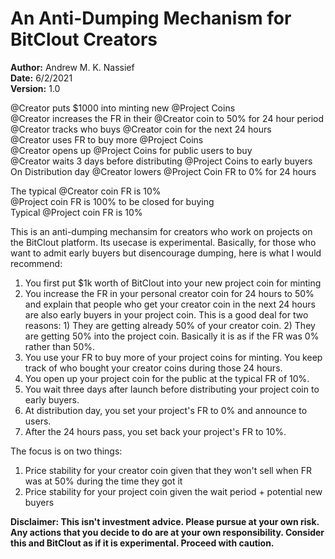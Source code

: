 # An Anti-Dumping Mechanism for BitClout Creators
**Author:** Andrew M. K. Nassief \
**Date:** 6/2/2021 \
**Version:** 1.0

@Creator puts $1000 into minting new @Project Coins \
@Creator increases the FR in their @Creator coin to 50% for 24 hour period \
@Creator tracks who buys @Creator coin for the next 24 hours \
@Creator uses FR to buy more @Project Coins \
@Creator opens up @Project Coins for public users to buy \
@Creator waits 3 days before distributing @Project Coins to early buyers \
On Distribution day @Creator lowers @Project Coin FR to 0% for 24 hours

The typical @Creator coin FR is 10% \
@Project coin FR is 100% to be closed for buying \
Typical @Project coin FR is 10%

This is an anti-dumping mechansim for creators who work on projects on the BitClout platform. Its usecase is experimental. Basically, for those who want to admit early buyers but disencourage dumping, here is what I would recommend:

1. You first put $1k worth of BitClout into your new project coin for minting
2. You increase the FR in your personal creator coin for 24 hours to 50% and explain that people who get your creator coin in the next 24 hours are also early buyers in your project coin. This is a good deal for two reasons: 1) They are getting already 50% of your creator coin. 2) They are getting 50% into the project coin. Basically it is as if the FR was 0% rather than 50%.
3. You use your FR to buy more of your project coins for minting. You keep track of who bought your creator coins during those 24 hours.
4. You open up your project coin for the public at the typical FR of 10%.
5. You wait three days after launch before distributing your project coin to early buyers.
6. At distribution day, you set your project's FR to 0% and announce to users.
7. After the 24 hours pass, you set back your project's FR to 10%.

The focus is on two things: 
1) Price stability for your creator coin given that they won't sell when FR was at 50% during the time they got it
2) Price stability for your project coin given the wait period + potential new buyers

**Disclaimer: This isn't investment advice. Please pursue at your own risk. Any actions that you decide to do are at your own responsibility. Consider this and BitClout as if it is experimental. Proceed with caution.**
